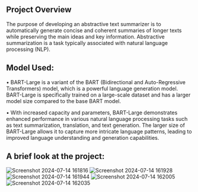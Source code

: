 **Project Overview**
--

The purpose of developing an abstractive text summarizer is to automatically generate concise and coherent summaries of longer texts while preserving the main ideas and key information. 
Abstractive summarization is a task typically associated with natural language processing (NLP).

Model Used:
--

•	BART-Large is a variant of the BART (Bidirectional and Auto-Regressive Transformers) model, which is a powerful language generation model. BART-Large is specifically trained on a large-scale dataset and has a larger model size compared to the base BART model.

•	With increased capacity and parameters, BART-Large demonstrates enhanced performance in various natural language processing tasks such as text summarization, translation, and text generation. The larger size of BART-Large allows it to capture more intricate language patterns, leading to improved language understanding and generation capabilities.

A brief look at the project:
--

![Screenshot 2024-07-14 161816](https://github.com/user-attachments/assets/41e5b288-54a9-4ba6-99e9-dcb2a694b05b)
![Screenshot 2024-07-14 161928](https://github.com/user-attachments/assets/ee60c7b3-f29c-4607-a278-2207a5e1d6de)
![Screenshot 2024-07-14 161944](https://github.com/user-attachments/assets/11d3cd15-2580-45c4-b05e-d18e5ff7054c)
![Screenshot 2024-07-14 162005](https://github.com/user-attachments/assets/dd70c16b-5a5f-4be4-8a2f-ec0a4f72051a)
![Screenshot 2024-07-14 162035](https://github.com/user-attachments/assets/90f39b87-d9ec-43c7-8b25-351966a3aa50)








